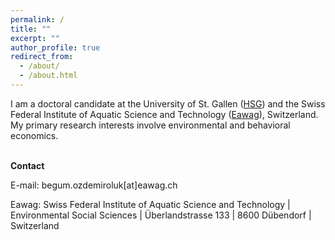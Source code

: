 ```yaml
---
permalink: /
title: ""
excerpt: ""
author_profile: true
redirect_from: 
  - /about/
  - /about.html
---
```


<p>I am a doctoral candidate at the University of St. Gallen (<a href="https://www.unisg.ch/en/" target="_blank">HSG</a>) and the Swiss Federal Institute of Aquatic Science and Technology (<a href="https://www.eawag.ch/en/" target="_blank">Eawag</a>), Switzerland. My primary research interests involve environmental and behavioral economics.</p>
<br>
<strong>Contact</strong>  
<p>E-mail: begum.ozdemiroluk[at]eawag.ch</p> 
<p>Eawag: Swiss Federal Institute of Aquatic Science and Technology | Environmental Social Sciences | Überlandstrasse 133 | 8600 Dübendorf | Switzerland</p>




  
  



